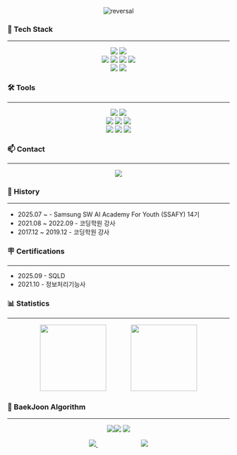 <p align="center">
  <img src="https://capsule-render.vercel.app/api?type=rect&text=CodeLian&fontAlign=30&fontSize=30&desc=A%20developer%20who%20learns%20and%20grows.&descAlign=60&descAlignY=50&theme=cobalt" alt="reversal"/>
</p>


### 📌 Tech Stack
---
<p align="center">
  <img src="https://img.shields.io/badge/node.js-6DA55F?style=for-the-badge&logo=node.js&logoColor=white"> <!-- Node.js-->
  <img src="https://img.shields.io/badge/vuejs-%2335495e.svg?style=for-the-badge&logo=vuedotjs&logoColor=%234FC08D"> <!-- Vue.js-->
  <br>
  <img src="https://img.shields.io/badge/html5-%23E34F26.svg?style=for-the-badge&logo=html5&logoColor=white"> <!-- HTML-->
  <img src="https://img.shields.io/badge/java-%23ED8B00.svg?style=for-the-badge&logo=openjdk&logoColor=white"> <!-- 자바-->
  <img src="https://img.shields.io/badge/python-3670A0?style=for-the-badge&logo=python&logoColor=ffdd54"> <!-- Python-->
  <img src="https://img.shields.io/badge/javascript-%23323330.svg?style=for-the-badge&logo=javascript&logoColor=%23F7DF1E"> <!-- 자바스크립트-->
  <br>
  <img src="https://img.shields.io/badge/mysql-4479A1.svg?style=for-the-badge&logo=mysql&logoColor=white"> <!-- MySQL-->
  <img src="https://img.shields.io/badge/sqlite-%2307405e.svg?style=for-the-badge&logo=sqlite&logoColor=white"> <!-- SQLLite-->
</p>


### 🛠 Tools
---
<p align="center">
  <img src="https://img.shields.io/badge/Notion-%23000000.svg?style=for-the-badge&logo=notion&logoColor=white"> <!-- 노션 -->
  <img src="https://img.shields.io/badge/Slack-4A154B?style=for-the-badge&logo=slack&logoColor=white"> <!-- slack-->
  <br>
  <img src="https://img.shields.io/badge/git-%23F05033.svg?style=for-the-badge&logo=git&logoColor=white"> <!-- git-->
  <img src="https://img.shields.io/badge/github-%23121011.svg?style=for-the-badge&logo=github&logoColor=white"> <!-- github-->
  <img src="https://img.shields.io/badge/docker-%230db7ed.svg?style=for-the-badge&logo=docker&logoColor=white"> <!-- docker-->
  <br>
  <img src="https://img.shields.io/badge/IntelliJIDEA-000000.svg?style=for-the-badge&logo=intellij-idea&logoColor=white"> <!-- IntelliJ -->
  <img src="https://img.shields.io/badge/Visual%20Studio%20Code-0078d7.svg?style=for-the-badge&logo=visual-studio-code&logoColor=white"> <!-- VSCode -->
  <img src="https://img.shields.io/badge/Eclipse-FE7A16.svg?style=for-the-badge&logo=Eclipse&logoColor=white"> <!-- Eclipse  -->
</p>


### 📫 Contact
---
<p align="center">
  <a href="mailto:dev_codelian@naver.com">
    <img src="https://img.shields.io/badge/NAVER-03C75A?style=for-the-badge&logo=naver&logoColor=white"> <!-- 네이버 메일 -->
  </a>
</p>


### 🌱 History
---
  <ul>
    <li>2025.07 ~ - Samsung SW AI Academy For Youth (SSAFY) 14기</li>
    <li>2021.08 ~ 2022.09 - 코딩학원 강사</li>
    <li>2017.12 ~ 2019.12 - 코딩학원 강사</li>
  </ul>

  
### 🪧 Certifications
---
  <ul>
    <li>2025.09 - SQLD</li>
    <li>2021.10 - 정보처리기능사</li>
  </ul>


### 📊 Statistics
---
<p align="center">
  <img src="https://github-readme-stats.vercel.app/api?username=psmoon7304&show_icons=true&theme=ambient_gradient" height="150"/>
  &nbsp;&nbsp;&nbsp;&nbsp;&nbsp;&nbsp;&nbsp;&nbsp;&nbsp;&nbsp;&nbsp;&nbsp;
  <img src="https://github-readme-stats.vercel.app/api/top-langs/?username=anuraghazra&layout=compact&theme=ambient_gradient" height="150"/>
</p>


### 📖 BaekJoon Algorithm
---
<p align="center">
  <img src="https://img.shields.io/badge/Problem Solving Languages-%23121011?style=for-the-badge"><img src="https://img.shields.io/badge/java-%23ED8B00.svg?style=for-the-badge&logo=openjdk&logoColor=white">
  <img src="https://topsolved.mayonedev.com/api/boj?handle=dev_codelian&row=25&base_color=default">
</p>

<p align="center">
  <a href="https://solved.ac/dev_codelian">
      <img src="http://mazassumnida.wtf/api/v2/generate_badge?boj=dev_codelian"/>
  </a>
  &nbsp;&nbsp;&nbsp;&nbsp;&nbsp;&nbsp;&nbsp;&nbsp;&nbsp;&nbsp;&nbsp;&nbsp;&nbsp;&nbsp;&nbsp;&nbsp;&nbsp;&nbsp;&nbsp;&nbsp;&nbsp;&nbsp;&nbsp;&nbsp;
  <img src="http://mazandi.herokuapp.com/api?handle=dev_codelian&theme=cold"/>
</p>

<!--
**psmoon7304/psmoon7304** is a ✨ _special_ ✨ repository because its `README.md` (this file) appears on your GitHub profile.

Here are some ideas to get you started:

- 🔭 I’m currently working on ...
- 🌱 I’m currently learning ...
- 👯 I’m looking to collaborate on ...
- 🤔 I’m looking for help with ...
- 💬 Ask me about ...
- 📫 How to reach me: ...
- 😄 Pronouns: ...
- ⚡ Fun fact: ...
-->
